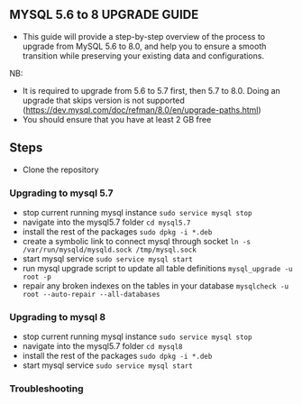 ## MYSQL 5.6 to 8 UPGRADE GUIDE
- This guide will provide a step-by-step overview of the process to upgrade from MySQL 5.6 to 8.0, and help you to ensure a smooth transition while preserving your existing data and configurations.
  
NB: 
 - It is required to upgrade from 5.6 to 5.7 first, then 5.7 to 8.0. Doing an upgrade that skips version is not supported (https://dev.mysql.com/doc/refman/8.0/en/upgrade-paths.html)
 - You should ensure that you have at least 2 GB free
## Steps
- Clone the repository

### Upgrading to mysql 5.7
- stop current running mysql instance ``sudo service mysql stop``
- navigate into the mysql5.7 folder ``cd mysql5.7``
- install the rest of the packages ``sudo dpkg -i *.deb``
- create a symbolic link to connect mysql through socket ``ln -s /var/run/mysqld/mysqld.sock /tmp/mysql.sock``
- start mysql service ``sudo service mysql start``
- run mysql upgrade script to update all table definitions ``mysql_upgrade -u root -p``
- repair any broken indexes on the tables in your database ``mysqlcheck -u root --auto-repair --all-databases``

### Upgrading to mysql 8

- stop current running mysql instance ``sudo service mysql stop``
- navigate into the mysql5.7 folder ``cd mysql8``
- install the rest of the packages ``sudo dpkg -i *.deb``
- start mysql service ``sudo service mysql start``

### Troubleshooting